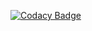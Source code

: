 [![Codacy Badge](https://api.codacy.com/project/badge/Grade/b94cd8d758aa4ea0b044f8f3bbe94d5a)](https://www.codacy.com/app/seeren/application?utm_source=github.com&amp;utm_medium=referral&amp;utm_content=seeren/application&amp;utm_campaign=Badge_Grade)

